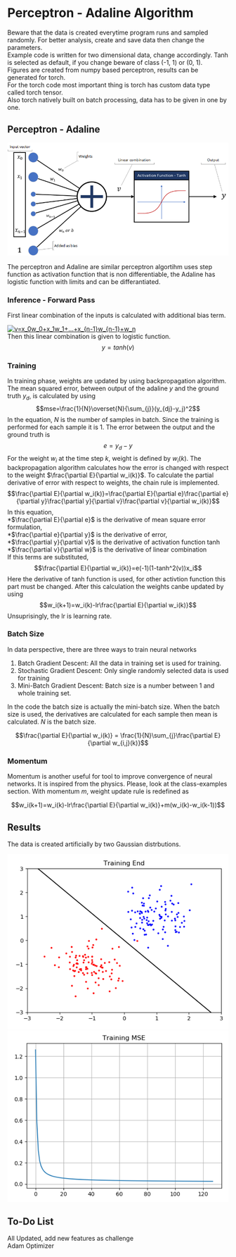 # Perceptron - Adaline Algorithm

Beware that the data is created everytime program runs and sampled randomly. For better analysis, create and save data then change the parameters.  
Example code is written for two dimensional data, change accordingly.
Tanh is selected as default, if you change beware of class (-1, 1) or (0, 1).  
Figures are created from numpy based perceptron, results can be generated for torch.  
For the torch code most important thing is torch has custom data type called torch tensor.  
Also torch natively built on batch processing, data has to be given in one by one.  

## Perceptron - Adaline

![Adaline](adaline.PNG)

The perceptron and Adaline are similar perceptron algortihm uses step function as activation function that is non differentiable, the Adaline has logistic function with limits and can be differantiated.  

### Inference - Forward Pass

First linear combination of the inputs is calculated with additional bias term.  

<a href="https://www.codecogs.com/eqnedit.php?latex=v=x_0w_0&plus;x_1w_1&plus;...&plus;x_{n-1}w_{n-1}&plus;w_n" target="_blank"><img src="https://latex.codecogs.com/gif.latex?v=x_0w_0&plus;x_1w_1&plus;...&plus;x_{n-1}w_{n-1}&plus;w_n" title="v=x_0w_0+x_1w_1+...+x_{n-1}w_{n-1}+w_n" /></a>  
Then this linear combination is given to logistic function.  
$$y=tanh(v)$$

### Training

In training phase, weights are updated by using backpropagation algorithm. The mean squared error, between output of the adaline $y$ and the ground truth $y_d$, is calculated by using
$$mse=\frac{1}{N}\overset{N}{\sum_{j}}(y_{dj}-y_j)^2$$
In the equation, $N$ is the number of samples in batch. Since the training is performed for each sample it is 1. The error between the output and the ground truth is
$$e=y_d-y$$
For the weight $w_i$ at the time step $k$, weight is defined by $w_i(k)$. The backpropagation algorithm calculates how the error is changed with respect to the weight $\frac{\partial E}{\partial w_i(k)}$. To calculate the partial derivative of error with respect to weights, the chain rule is implemented.
$$\frac{\partial E}{\partial w_i(k)}=\frac{\partial E}{\partial e}\frac{\partial e}{\partial y}\frac{\partial y}{\partial v}\frac{\partial v}{\partial w_i(k)}$$
In this equation,  
*$\frac{\partial E}{\partial e}$ is the derivative of mean square error formulation,  
*$\frac{\partial e}{\partial y}$ is the derivative of error,  
*$\frac{\partial y}{\partial v}$ is the derivative of activation function tanh  
*$\frac{\partial v}{\partial w}$ is the derivative of linear combination  
If this terms are substituted,
$$\frac{\partial E}{\partial w_i(k)}=e(-1)(1-tanh^2(v))x_i$$
Here the derivative of tanh function is used, for other activtion function this part must be changed. After this calculation the weights canbe updated by using  
$$w_i(k+1)=w_i(k)-lr\frac{\partial E}{\partial w_i(k)}$$
Unsuprisingly, the lr is learning rate.

### Batch Size

In data perspective, there are three ways to train neural networks  

 1. Batch Gradient Descent: All the data in training set is used for training.  
 2. Stochastic Gradient Descent: Only single randomly selected data is used for training  
 3. Mini-Batch Gradient Descent: Batch size is a number between 1 and whole training set.  

In the code the batch size is actually the mini-batch size. When the batch size is used, the derivatives are calculated for each sample then mean is calculated. $N$ is the batch size.  

$$\frac{\partial E}{\partial w_i(k)} = \frac{1}{N}\sum_{j}\frac{\partial E}{\partial w_{i,j}(k)}$$

### Momentum

Momentum is another useful for tool to improve convergence of neural networks. It is inspired from the physics. Please, look at the class-examples section. With momentum $m$, weight update rule is redefined as 

$$w_i(k+1)=w_i(k)-lr\frac{\partial E}{\partial w_i(k)}+m(w_i(k)-w_i(k-1))$$

## Results

The data is created artificially by two Gaussian distrbutions.  

![Training End](training_end.PNG)
![MSE](perceptron_training_mse.PNG)

## To-Do List

All Updated, add new features as challenge  
Adam Optimizer
